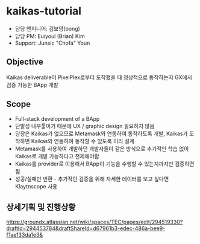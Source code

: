 # kaikas-tutorial

- 담당 엔지니어: 김보영(bong)
- 담당 PM: Euiyoul (Brian) Kim
- Support: Junsic "Chofa" Youn

## Objective
Kaikas deliverable이 PixelPlex로부터 도착했을 때 정상적으로 동작하는지 GX에서 검증 가능한 BApp 개발

## Scope
- Full-stack development of a BApp
- 단발성 내부툴이기 때문에 UX / graphic design 필요하지 않음
- 당장은 Kaikas가 없으므로 Metamask와 연동하여 동작하도록 개발, Kaikas가 도착하면 Kaikas와 연동하여 동작할 수 있도록 미리 설계
- Metamask를 사용하여 개발하던 개발자들이 같은 방식으로 추가적인 학습 없이 Kaikas로 개발 가능하다고 전제해야함
- Kaikas를 provider로 이용해서 BApp이 기능을 수행할 수 있는지까지만 검증하면 됨
- 성공/실패만 반환 - 추가적인 검증을 위해 자세한 데이터를 보고 싶다면 Klaytnscope 사용

## 상세기획 및 진행상황
https://groundx.atlassian.net/wiki/spaces/TEC/pages/edit/294519330?draftId=294453784&draftShareId=d67961b3-edec-486a-bee9-f1ae133da1e3&
